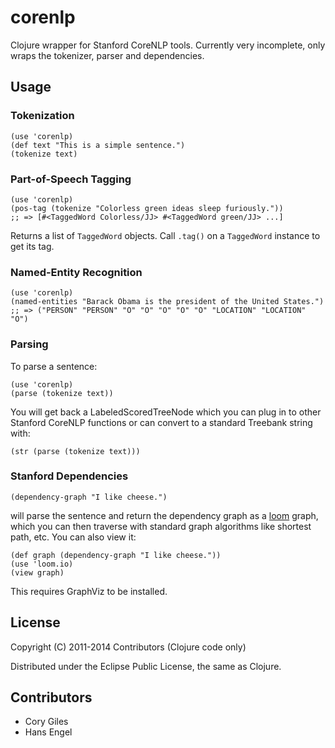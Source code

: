 # corenlp

Clojure wrapper for Stanford CoreNLP tools.  Currently very incomplete, only
wraps the tokenizer, parser and dependencies.

## Usage

### Tokenization

    (use 'corenlp)
    (def text "This is a simple sentence.")
    (tokenize text)

### Part-of-Speech Tagging

    (use 'corenlp)
    (pos-tag (tokenize "Colorless green ideas sleep furiously."))
    ;; => [#<TaggedWord Colorless/JJ> #<TaggedWord green/JJ> ...]

Returns a list of `TaggedWord` objects. Call `.tag()` on a `TaggedWord` instance
to get its tag.

### Named-Entity Recognition

    (use 'corenlp)
    (named-entities "Barack Obama is the president of the United States.")
    ;; => ("PERSON" "PERSON" "O" "O" "O" "O" "O" "LOCATION" "LOCATION" "O")

### Parsing

To parse a sentence:

	(use 'corenlp)
	(parse (tokenize text))

You will get back a LabeledScoredTreeNode which you can plug in to
other Stanford CoreNLP functions or can convert to a standard Treebank
string with:

	(str (parse (tokenize text)))

### Stanford Dependencies

	(dependency-graph "I like cheese.")

will parse the sentence and return the dependency graph as a
[loom](https://github.com/jkk/loom) graph, which you can then traverse with
standard graph algorithms like shortest path, etc. You can also view it:

	(def graph (dependency-graph "I like cheese."))
	(use 'loom.io)
	(view graph)

This requires GraphViz to be installed.

## License

Copyright (C) 2011-2014 Contributors (Clojure code only)

Distributed under the Eclipse Public License, the same as Clojure.

## Contributors

- Cory Giles 
- Hans Engel
